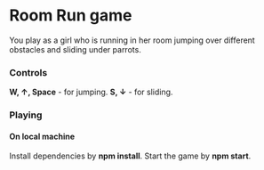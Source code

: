 # Room Run game

You play as a girl who is running in her room jumping over different obstacles and sliding under parrots.

### Controls
**W, ↑, Space** - for jumping.
**S, ↓** - for sliding.


### Playing

#### On local machine
Install dependencies by **npm install**.
Start the game by **npm start**.